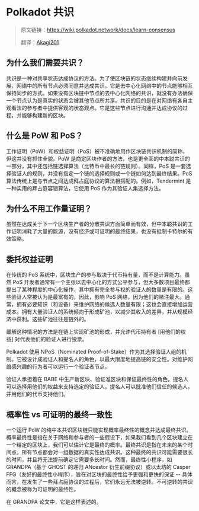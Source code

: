 # Polkadot 共识

> 原文链接：<https://wiki.polkadot.network/docs/learn-consensus>
>
> 翻译：[Akagi201](https://github.com/Akagi201)

## 为什么我们需要共识？

共识是一种对共享状态达成协议的方法。为了使区块链的状态继续构建并向前发展，网络中的所有节点必须同意并达成共识。它是去中心化网络中的节点能够相互保持同步的方式。如果没有区块链中节点的去中心化网络的共识，就没有办法确保一个节点认为是真实的状态会被其他节点所共享。共识的目的是在对网络有各自主观看法的参与者中提供客观的状态观点。它是这些节点进行沟通并达成协议的过程，并能够构建新的区块。

## 什么是 PoW 和 PoS？

工作证明（PoW）和权益证明（PoS）被不准确地用作区块链共识机制的简称，但这并没有抓住全貌。PoW 是商定区块作者的方法，也是更全面的中本聪共识的一部分，其中还包括链选择算法（比特币中最长的链规则）。同样，PoS 是一套选择验证人的规则，并没有指定一个链的选择规则或一个链如何达到最终结果。PoS 算法传统上是与节点之间达成拜占庭协议的算法相搭配的。例如，Tendermint 是一种实用的拜占庭容错算法，它使用 PoS 作为其验证人集选择方法。

## 为什么不用工作量证明？

虽然在达成关于下一个区块生产者的分散共识方面简单而有效，但中本聪共识的工作证明消耗了大量的能源，没有经济或可证明的最终结果，也没有抵制卡特尔的有效策略。

## 委托权益证明

在传统的 PoS 系统中，区块生产的参与取决于代币持有量，而不是计算能力。虽然 PoS 开发者通常有一个主张以去中心化的方式公平参与，但大多数项目最终都提出了某种程度的中心化操作，其中拥有完全参与权的验证人的数量是有限的。这些验证人常被认为是最富有的，因此，影响 PoS 网络，因为他们的赌注最大。通常，拥有必要知识（和设备）来维护网络的候选人数量有限；这也会直接增加运营成本。拥有大量验证人的系统倾向于形成矿池，以减少其收入的差异，并从规模经济中获利。这些矿池往往是链外的。

缓解这种情况的方法是在链上实现矿池的形成，并允许代币持有者 [用他们的权益] 对代表他们的验证人进行投票。

Polkadot 使用 NPoS（Nominated Proof-of-Stake）作为其选择验证人组的机制。它被设计成验证人和提名人的角色，以最大限度地提高链的安全性。对维护网络感兴趣的行为者可以运行一个验证者节点。

验证人承担着在 BABE 中生产新区块、验证准区块和保证最终性的角色。提名人可以选择用他们的权益来支持选定的验证人。提名人可以批准他们信任的候选人，并用他们的代币支持他们。

## 概率性 vs 可证明的最终一致性

一个运行 PoW 的纯中本共识区块链只能实现概率最终性的概念并达成最终共识。概率最终性是指在关于网络和参与者的一些假设下，如果我们看到几个区块建立在一个给定的区块上，我们可以估计它是最终的概率。最终共识是指在未来的某个时间点，所有节点都会对一组数据的真实性达成共识。这种最终的共识可能需要很长的时间，并且将无法提前确定它需要多长时间。然而，最终性小程序，如 GRANDPA（基于 GHOST 的递归 ANcestor 衍生前缀协议）或以太坊的 Casper FFG（友好的最终性小程序），旨在对区块的最终性给予更强和更快的保证 -- 具体而言，在发生了一些拜占庭协议的过程后，它们永远无法被逆转。不可逆转的共识的概念被称为可证明的最终性。

在 GRANDPA 论文中，它是这样表述的。